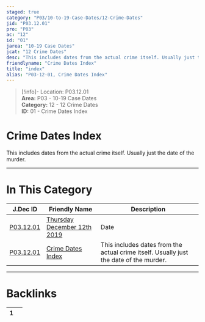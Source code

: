 ```yaml
---  
staged: true  
category: "P03/10-to-19-Case-Dates/12-Crime-Dates"  
jid: "P03.12.01"  
pro: "P03"  
ac: "12"  
id: "01"  
jarea: "10-19 Case Dates"  
jcat: "12 Crime Dates"  
desc: "This includes dates from the actual crime itself. Usually just the date of the murder."  
friendlyname: "Crime Dates Index"  
title: "index"  
alias: "P03-12-01, Crime Dates Index"  
---  
```

>[!info]- Location: P03.12.01  
>**Area:** P03 - 10-19 Case Dates  
>**Category:** 12 - 12 Crime Dates  
>**ID:** 01 - Crime Dates Index  
  
# Crime Dates Index  
  
This includes dates from the actual crime itself. Usually just the date of the murder.  
  
  
  
---  
# In This Category  
  
| J.Dec ID                                                                                                            | Friendly Name                                                                                                                         | Description                                                                            |  
| ------------------------------------------------------------------------------------------------------------------- | ------------------------------------------------------------------------------------------------------------------------------------- | -------------------------------------------------------------------------------------- |  
| [P03.12.01](./2019-12-12-Thursday-December-12-2019.md#) | [Thursday December 12th 2019](./2019-12-12-Thursday-December-12-2019.md#) | Date                                                                                   |  
| [P03.12.01](index.md#)                                | [Crime Dates Index](index.md#)                                          | This includes dates from the actual crime itself. Usually just the date of the murder. |  
  
  
---  
# Backlinks  
<div><table class="dataview table-view-table"><thead class="table-view-thead"><tr class="table-view-tr-header"><th class="table-view-th"><span></span><span class="dataview small-text">1</span></th><th class="table-view-th"><span></span></th></tr></thead><tbody class="table-view-tbody"></tbody></table></div>